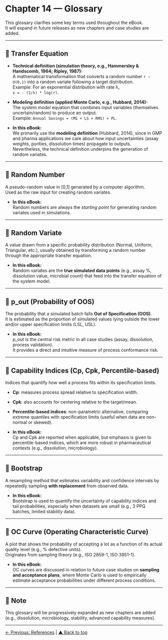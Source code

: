 # Chapter 14 — Glossary

This glossary clarifies some key terms used throughout the eBook.  
It will expand in future releases as new chapters and case studies are added.

---

## 🔑 Transfer Equation
- **Technical definition (simulation theory, e.g., Hammersley & Handscomb, 1964; Ripley, 1987):**  
  A mathematical transformation that converts a random number `r ∼ U(0,1)` into a random variate following a target distribution.  
  Example: For an exponential distribution with rate λ,  
  `x = - (1/λ) * log(r)`.  

- **Modeling definition (applied Monte Carlo, e.g., Hubbard, 2014):**  
  The *system model* equation that combines input variables (themselves uncertain/random) to produce an output.  
  Example: `Annual Savings = (MS + LS + RMS) × PL`.  

- **In this eBook:**  
  We primarily use the **modeling definition** (Hubbard, 2014), since in GMP and pharma applications we care about how input uncertainties (assay weights, purities, dissolution times) propagate to outputs.  
  Nevertheless, the technical definition underpins the generation of random variates.

---

## 🔑 Random Number
A pseudo-random value in [0,1] generated by a computer algorithm.  
Used as the raw input for creating random variates.

- **In this eBook:**  
  Random numbers are always the *starting point* for generating random variates used in simulations.

---

## 🔑 Random Variate
A value drawn from a specific probability distribution (Normal, Uniform, Triangular, etc.), usually obtained by transforming a random number through the appropriate transfer equation.

- **In this eBook:**  
  Random variates are the **true simulated data points** (e.g., assay %, dissolution value, microbial count) that feed into the transfer equation of the system model.

---

## 🔑 p_out (Probability of OOS)
The probability that a simulated batch falls **Out of Specification (OOS)**.  
It is estimated as the proportion of simulated values lying outside the lower and/or upper specification limits (LSL, USL).

- **In this eBook:**  
  p_out is the central risk metric in all case studies (assay, dissolution, process validation).  
  It provides a direct and intuitive measure of process conformance risk.

---

## 🔑 Capability Indices (Cp, Cpk, Percentile-based)
Indices that quantify how well a process fits within its specification limits.

- **Cp**: measures process spread relative to specification width.  
- **Cpk**: also accounts for centering relative to the target/mean.  
- **Percentile-based indices**: non-parametric alternative, comparing extreme quantiles with specification limits (useful when data are non-normal or skewed).

- **In this eBook:**  
  Cp and Cpk are reported when applicable, but emphasis is given to percentile-based indices, which are more robust in pharmaceutical contexts (e.g., dissolution, microbiology).

---

## 🔑 Bootstrap
A resampling method that estimates variability and confidence intervals by repeatedly sampling **with replacement** from observed data.

- **In this eBook:**  
  Bootstrap is used to quantify the uncertainty of capability indices and tail probabilities, especially when datasets are small (e.g., 3 PPQ batches, limited stability data).

---

## 🔑 OC Curve (Operating Characteristic Curve)
A plot that shows the probability of accepting a lot as a function of its actual quality level (e.g., % defective units).  
Originates from sampling theory (e.g., ISO 2859-1, ISO 3951-1).

- **In this eBook:**  
  OC curves are discussed in relation to future case studies on **sampling and acceptance plans**, where Monte Carlo is used to empirically estimate acceptance probabilities under different process conditions.

---

## 📌 Note
This glossary will be progressively expanded as new chapters are added  
(e.g., dissolution, microbiology, stability, advanced capability measures).  

---

[← Previous: References](chapter13_references.md) | [▲ Back to top](../#table-of-contents)

